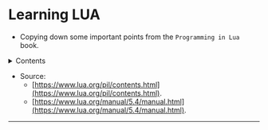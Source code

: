 # Learning LUA

- Copying down some important points from the `Programming in Lua` book.

<details>
<summary>Contents</summary>
1. <a href="https://github.com/C0DER11101/learningLua/tree/doLua/basics">Basics</a>.<br>
2. <a href="https://github.com/C0DER11101/learningLua/tree/doLua/expressions">Expressions</a>.<br>
3. <a href="https://github.com/C0DER11101/learningLua/tree/doLua/statements">Statements</a>.<br>
4. <a href="https://github.com/C0DER11101/learningLua/tree/doLua/functions">Functions</a>.<br>
5. <a href="https://github.com/C0DER11101/learningLua/tree/doLua/iterators_and_generic_for">Iterators and generic <code>for</code></a>.<br>
</details>

* Source:
	* [https://www.lua.org/pil/contents.html](https://www.lua.org/pil/contents.html).
	* [https://www.lua.org/manual/5.4/manual.html](https://www.lua.org/manual/5.4/manual.html).

---
